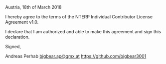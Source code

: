 Austria, 18th of March 2018

I hereby agree to the terms of the NTERP Individual Contributor License
Agreement v1.0.

I declare that I am authorized and able to make this agreement and sign this
declaration.

Signed,

Andreas Perhab bigbear.ap@gmx.at https://github.com/bigbear3001
